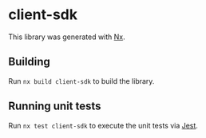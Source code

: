 # client-sdk

This library was generated with [Nx](https://nx.dev).

## Building

Run `nx build client-sdk` to build the library.

## Running unit tests

Run `nx test client-sdk` to execute the unit tests via [Jest](https://jestjs.io).
